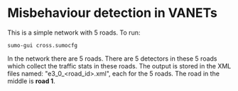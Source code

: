 # Misbehaviour detection in VANETs
This is a simple network with 5 roads. To run:
```
sumo-gui cross.sumocfg
```


In the network there are 5 roads. There are 5 detectors in these 5 roads which collect the traffic stats in these roads. The output is stored in the XML files named: "e3_0_<road_id>.xml", each for the 5 roads. The road in the middle is **road 1**.
